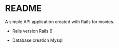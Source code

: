 # README

A simple API application created with Rails for movies.

- Rails version
  Rails 6

- Database creation
  Mysql

